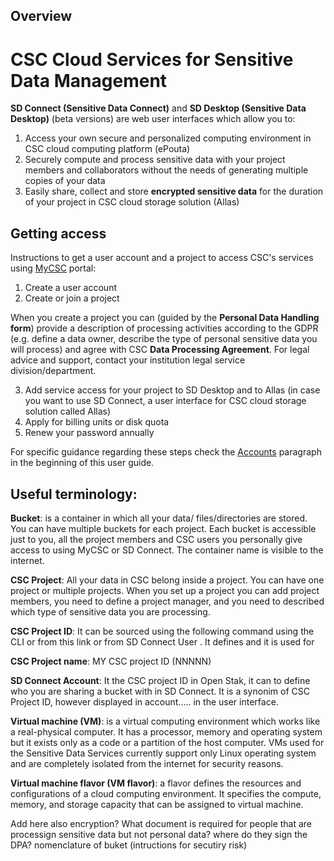 ## Overview

# CSC Cloud Services for Sensitive Data Management

**SD Connect (Sensitive Data Connect)** and **SD Desktop (Sensitive Data Desktop)** (beta versions) are web user interfaces which allow you to:
1. Access your own secure and personalized computing environment in CSC cloud computing platform (ePouta)
1. Securely compute and process sensitive data with your project members and collaborators without the needs of generating multiple copies of your data
1. Easily share, collect and store **encrypted sensitive data** for the duration of your project in CSC cloud storage solution (Allas)

## Getting access

Instructions to get a user account and a project to access CSC's services using [MyCSC](https://my.csc.fi) portal:
1. Create a user account
1. Create or join a project

When you create a project you can (guided by the **Personal Data Handling form**) provide a description of processing activities according to the GDPR (e.g. define a data owner, describe the type of personal sensitive data you will process) and agree with CSC **Data Processing Agreement**. For legal advice and support, contact your institution legal service division/department.

3. Add service access for your project to SD Desktop and to Allas (in case you want to use SD Connect, a user interface for CSC cloud storage solution called Allas)
3. Apply for billing units or disk quota
3. Renew your password annually

For specific guidance regarding these steps check the [Accounts](https://docs.csc.fi/accounts/) paragraph in the beginning of this user guide. 


## Useful terminology:

**Bucket**: is a container in which all your data/ files/directories are stored. You can have multiple buckets for each project. Each bucket is accessible just to you, all the project members and CSC users you personally give access to using MyCSC or SD Connect. The container name is visible to the internet. 

**CSC Project**: All your data in CSC belong inside a project. You can have one project or multiple projects. When you set up a project you can add project members, you need to define a project manager, and you need to described which type of sensitive data you are processing. 

**CSC Project ID**: It can be sourced using the following command using the CLI        or from this link        or from SD Connect User . It defines and it is used for

**CSC Project name**: MY CSC project ID (NNNNN)

**SD Connect Account**: It the CSC project ID in Open Stak, it can to define who you are sharing a bucket with in SD Connect. It is a synonim of CSC Project ID, however displayed in account..... in the user interface.

**Virtual machine (VM)**: is a virtual computing environment which works like a real-physical computer. It has a processor, memory and operating system but it exists only as a code or a partition of the host computer. VMs used for the Sensitive Data Services currently support only Linux operating system and are completely isolated from the internet for security reasons. 

**Virtual machine flavor (VM flavor)**: a flavor defines the resources and configurations of a cloud computing environment. It specifies the compute, memory, and storage capacity that can be assigned to virtual machine. 


Add here also encryption?
What document is required for people that are processign sensitive data but not personal data? where do they sign the DPA?
nomenclature of buket (intructions for secutiry risk)


  

